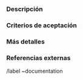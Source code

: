 ### Descripción

<!-- Resumen sobre la solicitud de documentación solicitada -->

### Criterios de aceptación

<!-- Lista de características o puntos que deben cumplirse para completar la documentación -->

### Más detalles

<!-- Incluimos información relativa que sea oportuna a tener en cuenta para la documentación -->

### Referencias externas

<!-- Si es necesario realizar alguna acción con elementos externos indicamos aquí la información relativa -->

/label ~documentation
